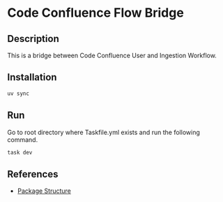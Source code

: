 # Code Confluence Flow Bridge


## Description

This is a bridge between Code Confluence User and Ingestion Workflow.

## Installation

```bash
uv sync 
```

## Run

Go to root directory where Taskfile.yml exists and run the following command.

```bash
task dev
```


## References

- [Package Structure](https://github.com/astral-sh/uv/issues/7341)